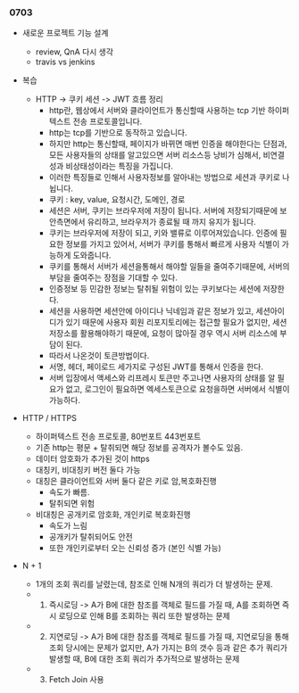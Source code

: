 ### 0703
- 새로운 프로젝트 기능 설계
  - review, QnA 다시 생각
  - travis vs jenkins
- 복습
  - HTTP -> 쿠키 세션 -> JWT 흐름 정리
    - http란, 웹상에서 서버와 클라이언트가 통신할때 사용하는 tcp 기반 하이퍼텍스트 전송 프로토콜입니다. 
    - http는 tcp를 기반으로 동작하고 있습니다.
    - 하지만 http는 통신할때, 페이지가 바뀌면 매번 인증을 해야한다는 단점과, 모든 사용자들의 상태를 알고있으면 서버 리소스등 낭비가 심해서, 비연결성과 비상태성이라는 특징을 가집니다.
    - 이러한 특징들로 인해서 사용자정보를 알아내는 방법으로 세션과 쿠키로 나뉩니다.
    - 쿠키 : key, value, 요청시간, 도메인, 경로
    - 세션은 서버, 쿠키는 브라우저에 저장이 됩니다. 서버에 저장되기때문에 보안측면에서 유리하고, 브라우저가 종료될 때 까지 유지가 됩니다.
    - 쿠키는 브라우저에 저장이 되고, 키와 밸류로 이루어져있습니다. 인증에 필요한 정보를 가지고 있어서, 서버가 쿠키를 통해서 빠르게 사용자 식별이 가능하게 도와줍니다.
    - 쿠키를 통해서 서버가 세션을통해서 해야할 일들을 줄여주기때문에, 서버의 부담을 줄여주는 장점을 기대할 수 있다.
    - 인증정보 등 민감한 정보는 탈취될 위험이 있는 쿠키보다는 세션에 저장한다.
    - 세션을 사용하면 세션안에 아이디나 닉네임과 같은 정보가 있고, 세션아이디가 있기 때문에 사용자 회원 리포지토리에는 접근할 필요가 없지만, 세션 저장소를 활용해야하기 때문에, 요청이 많아질 경우 역시 서버 리소스에 부담이 된다.
    - 따라서 나온것이 토큰방법이다.
    - 서명, 헤더, 페이로드 세가지로 구성된 JWT를 통해서 인증을 한다.
    - 서버 입장에서 액세스와 리프레시 토큰만 주고나면 사용자의 상태를 알 필요가 없고, 로그인이 필요하면 엑세스토큰으로 요청을하면 서버에서 식별이 가능하다.

- HTTP / HTTPS
    - 하이퍼텍스트 전송 프로토콜, 80번포트 443번포트
    - 기존 http는 평문 + 탈취되면 해당 정보를 공격자가 볼수도 있음.
    - 데이터 암호화가 추가된 것이 https
    - 대칭키, 비대칭키 버전 둘다 가능
    - 대칭은 클라이언트와 서버 둘다 같은 키로 암,복호화진행
        - 속도가 빠름.
        - 탈취되면 위험
    - 비대칭은 공개키로 암호화, 개인키로 복호화진행
        - 속도가 느림
        - 공개키가 탈취되어도 안전
        - 또한 개인키로부터 오는 신뢰성 증가 (본인 식별 가능)

- N + 1
  - 1개의 조회 쿼리를 날렸는데, 참조로 인해 N개의 쿼리가 더 발생하는 문제.
  - 1. 즉시로딩 -> A가 B에 대한 참조를 객체로 필드를 가질 때, A를 조회하면 즉시 로딩으로 인해 B를 조회하는 쿼리 또한 발생하는 문제
  - 2. 지연로딩 -> A가 B에 대한 참조를 객체로 필드를 가질 때, 지연로딩을 통해 조회 당시에는 문제가 없지만, A가 가지는 B의 갯수 등과 같은 추가 쿼리가 발생할 때, B에 대한 조회 쿼리가 추가적으로 발생하는 문제
  - 3. Fetch Join 사용


